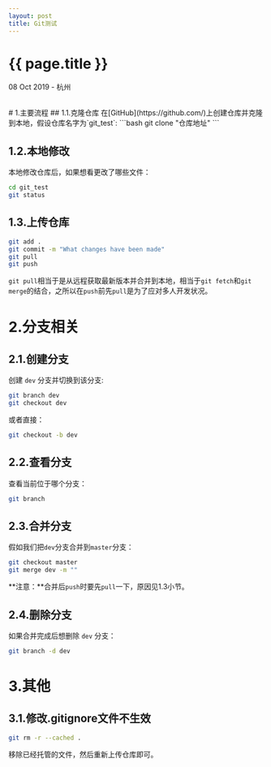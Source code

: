 ```yaml
---
layout: post
title: Git测试
---
```


{{ page.title }}
================

<p class="meta">08 Oct 2019 - 杭州</p>

<br> 
# 1.主要流程
## 1.1.克隆仓库
在[GitHub](https://github.com/)上创建仓库并克隆到本地，假设仓库名字为`git_test`:
```bash
git clone "仓库地址"
```

## 1.2.本地修改

本地修改仓库后，如果想看更改了哪些文件：

```bash
cd git_test
git status
```

## 1.3.上传仓库
```bash
git add .
git commit -m "What changes have been made"
git pull
git push
```
`git pull`相当于是从远程获取最新版本并合并到本地，相当于`git fetch`和`git merge`的结合，之所以在`push`前先`pull`是为了应对多人开发状况。


# 2.分支相关
## 2.1.创建分支

创建 `dev` 分支并切换到该分支:
```bash
git branch dev
git checkout dev
```
或者直接：
```bash
git checkout -b dev
```

## 2.2.查看分支
查看当前位于哪个分支：
```bash
git branch
```

## 2.3.合并分支
假如我们把`dev`分支合并到`master`分支：
```bash
git checkout master
git merge dev -m ""
```
**注意：**合并后`push`时要先`pull`一下，原因见1.3小节。
<br>

## 2.4.删除分支
如果合并完成后想删除 `dev` 分支：
```bash
git branch -d dev
```

# 3.其他
## 3.1.修改.gitignore文件不生效
```bash
git rm -r --cached .
```
移除已经托管的文件，然后重新上传仓库即可。  
<br>
